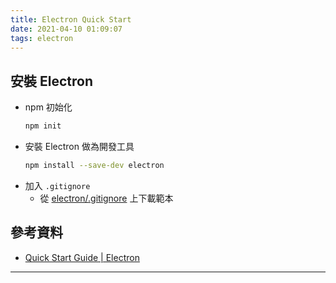 ```yaml
---
title: Electron Quick Start
date: 2021-04-10 01:09:07
tags: electron
---
```


## 安裝 Electron
- npm 初始化
    ```bash
    npm init
    ```
- 安裝 Electron 做為開發工具
    ```bash
    npm install --save-dev electron
    ```
- 加入 `.gitignore`
    - 從 [electron/.gitignore][electron.gitignore] 上下載範本

## 參考資料
- [Quick Start Guide | Electron][electron-quick-start]

---
[electron.gitignore]: https://github.com/electron/electron/blob/master/.gitignore "electron/.gitignore at master · electron/electron"
[electron-quick-start]: https://www.electronjs.org/docs/tutorial/quick-start "Quick Start Guide | Electron"